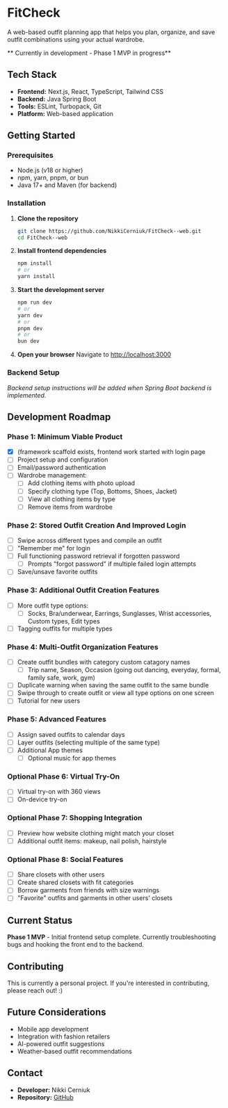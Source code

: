 # FitCheck
A web-based outfit planning app that helps you plan, organize, and save outfit combinations using your actual wardrobe.

 
** Currently in development - Phase 1 MVP in progress**


## Tech Stack
- **Frontend:** Next.js, React, TypeScript, Tailwind CSS
- **Backend:** Java Spring Boot
- **Tools:** ESLint, Turbopack, Git
- **Platform:** Web-based application

## Getting Started

### Prerequisites
- Node.js (v18 or higher)
- npm, yarn, pnpm, or bun
- Java 17+ and Maven (for backend)

### Installation

1. **Clone the repository**
   ```bash
   git clone https://github.com/NikkiCerniuk/FitCheck--web.git
   cd FitCheck--web
   ```

2. **Install frontend dependencies**
   ```bash
   npm install
   # or
   yarn install
   ```

3. **Start the development server**
   ```bash
   npm run dev
   # or
   yarn dev
   # or
   pnpm dev
   # or
   bun dev
   ```

4. **Open your browser**
   Navigate to [http://localhost:3000](http://localhost:3000)

### Backend Setup
*Backend setup instructions will be added when Spring Boot backend is implemented.*

## Development Roadmap

### Phase 1: Minimum Viable Product
- [x] (framework scaffold exists, frontend work started with login page
- [ ] Project setup and configuration
- [ ] Email/password authentication
- [ ] Wardrobe management:
  - [ ] Add clothing items with photo upload
  - [ ] Specify clothing type (Top, Bottoms, Shoes, Jacket)
  - [ ] View all clothing items by type
  - [ ] Remove items from wardrobe

### Phase 2: Stored Outfit Creation And Improved Login
- [ ] Swipe across different types and compile an outfit
- [ ] "Remember me" for login
- [ ] Full functioning password retrieval if forgotten password
  - [ ] Prompts "forgot password" if multiple failed login attempts
- [ ] Save/unsave favorite outfits

### Phase 3: Additional Outfit Creation Features
- [ ] More outfit type options:
  - [ ] Socks, Bra/underwear, Earrings, Sunglasses, Wrist accessories, Custom types, Edit types
- [ ] Tagging outfits for multiple types

### Phase 4: Multi-Outfit Organization Features
- [ ] Create outfit bundles with category custom catagory names
  - [ ] Trip name, Season, Occasion (going out dancing, everyday, formal, family safe, work, gym)
- [ ] Duplicate warning when saving the same outfit to the same bundle
- [ ] Swipe through to create outfit or view all type options on one screen
- [ ] Tutorial for new users

### Phase 5: Advanced Features
- [ ] Assign saved outfits to calendar days
- [ ] Layer outfits (selecting multiple of the same type)
- [ ] Additional App themes
  - [ ] Optional music for app themes

### Optional Phase 6: Virtual Try-On
- [ ] Virtual try-on with 360 views
- [ ] On-device try-on

### Optional Phase 7: Shopping Integration
- [ ] Preview how website clothing might match your closet
- [ ] Additional outfit items: makeup, nail polish, hairstyle

### Optional Phase 8: Social Features
- [ ] Share closets with other users
- [ ] Create shared closets with fit categories
- [ ] Borrow garments from friends with size warnings
- [ ] "Favorite" outfits and garments in other users' closets

## Current Status
**Phase 1 MVP** -  Initial frontend setup complete. Currently troubleshooting bugs and hooking the front end to the backend.

## Contributing
This is currently a personal project. If you're interested in contributing, please reach out! :)

## Future Considerations
- Mobile app development
- Integration with fashion retailers
- AI-powered outfit suggestions
- Weather-based outfit recommendations

## Contact
- **Developer:** Nikki Cerniuk
- **Repository:** [GitHub](https://github.com/NikkiCerniuk/FitCheck--web)

